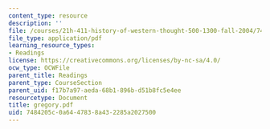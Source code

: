 ```yaml
---
content_type: resource
description: ''
file: /courses/21h-411-history-of-western-thought-500-1300-fall-2004/7484205c0a6447838a432285a2027500_gregory.pdf
file_type: application/pdf
learning_resource_types:
- Readings
license: https://creativecommons.org/licenses/by-nc-sa/4.0/
ocw_type: OCWFile
parent_title: Readings
parent_type: CourseSection
parent_uid: f17b7a97-aeda-68b1-896b-d51b8fc5e4ee
resourcetype: Document
title: gregory.pdf
uid: 7484205c-0a64-4783-8a43-2285a2027500
---
```

